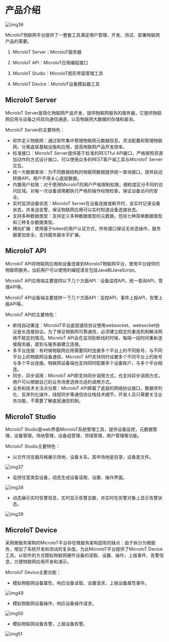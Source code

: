 # 产品介绍

![img36](../img/img36.png)

MicroIoT物联网平台提供了一整套工具满足用户管理、开发、测试、部署物联网产品的需要。

1. MicroIoT Server：MicroIoT服务器

2. MicroIoT API：MicroIoT应用编程接口

3. MicroIoT Studio：MicroIoT图形界面管理工具

4. MicroIoT Device：MicroIoT设备模拟器工具

## MicroIoT Server

MicroIoT Server是简化物联网产品开发，提供物联网服务的服务器，它提供物联网应用与设备之间双向通信通道，以及物联网大数据的存储和查询。

MicroIoT Server的主要特色：

- 软件定义物联网：通过软件集中管理物联网元数据信息，灵活配置和管理物联网，分离底层基础设施和应用，提高物联网产品开发效率。
- 标准接口：MicroIoT Server提供基于标准的RESTful API接口，严格按照资源加动作的方式设计接口，可以使用众多的REST客户端工具与MicroIoT Server交互。
- 统一大数据查询：为不同数据结构的物联网数据提供统一查询接口，提供自动转换API，用户不用关心底层数据。
- 内置用户权限：对于使用MicroIoT的用户严格限制权限，细粒度区分不同的访问区域。对每一次设备调用都执行严格的操作权限检查，保证设备访问的安全。
- 实时监测设备状态：MicroIoT Server在设备连接或断开时，会实时记录设备状态，并发送告警，保证物联网应用可以实时知道设备连接状态。
- 支持多种数据类型：支持定义多种数据类型的元数据，包括七种简单数据类型和三种复杂数据类型。
- 横向扩展：使用基于token的用户认证方式，所有接口保证无状态操作，服务器更加安全，支持服务器水平扩展。

## MicroIoT API

MicroIoT API将物联网应用和设备连接到MicroIoT物联网平台，使用平台提供的物联网服务。当前用户可以使用的编程语言包括Java和JavaScript。

MicroIoT API应用端主要提供以下几个方面API：设备监控API，统一查询API，管理API等。

MicroIoT API设备端主要提供一下几个方面API：监控API，事件上报API，告警上报API等。

MicroIoT API的主要特色：

- 断线自动重连：MicroIoT平台底层通信协议使用websocket，websocket协议是长连接协议。为了保证物联网可靠通信，必须建立稳定的重连机制解决网络不稳定的情况。MicroIoT API会在监测到断线的时候，每隔一段时间重新连接服务器，直到与服务器建立连接。
- 多平台连接：有时候物联网应用需要同时连接多个平台上的不同账号，与不同平台上的物联网设备通信，MicroIoT API支持同时设置多个不同平台上的账号与多个平台连接。物联网设备端也支持同时配置多个设备账户，与多个平台相连。
- 同步、异步调用：MicroIoT API即支持同步调用方式，也支持异步调用方式，用户可以根据自己的业务场景选择合适的调用方式。
- 业务和技术关注点分离：MicroIoT API屏蔽了底层的网络协议接口，数据序列化、反序列化操作，线程同步等通信协议栈技术细节，开发人员只需要关注业务功能，不需要了解底层通信机制。
## MicroIoT Studio

MicroIoT Studio是web界面MicroIoT系统管理工具，提供设备监控，元数据管理，设备管理，场地管理，设备组管理，领域管理，用户管理等功能。

MicroIoT Studio主要特色：                                                                    

- 以文件浏览器风格展示场地、设备关系，其中场地是目录，设备是文件。

![img37](../img/img37.png)

- 监控任意类型设备，动态生成设备读取、设置、操作界面。

![img38](../img/img38.png)

- 动态展示实时告警信息，实时显示告警总数，并实时在告警对象上显示告警状态。

![img39](../img/img39.png)

## MicroIoT Device

采用微服务架构的MicroIoT平台存在微服务架构固有的缺点：由于拆分为微服务，增加了系统开发和测试的复杂度。为此MicroIoT平台提供了MicroIoT Device工具，以软件的方式模拟物联网硬件设备的读取、设置、操作，上报事件、告警信息，方便物联网应用开发和演示。

MicroIoT Device主要功能：                                                                    

- 模拟物联网设备属性，响应设备读取、设置请求，上报设备属性事件。

![img49](../img/img49.png)

- 模拟物联网设备操作，响应设备操作请求。

![img50](../img/img50.png)

- 模拟物联网设备告警，上报设备告警。

![img51](../img/img51.png)

